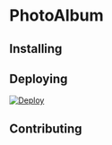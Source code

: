 # PhotoAlbum

## Installing

## Deploying

[![Deploy](https://www.herokucdn.com/deploy/button.svg)](https://heroku.com/deploy)

## Contributing
